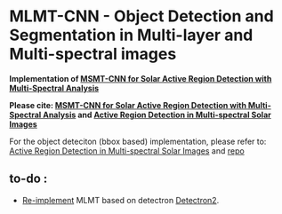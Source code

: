 # MLMT-CNN - Object Detection and Segmentation in Multi-layer and Multi-spectral images


**Implementation of [MSMT-CNN for Solar Active Region Detection with Multi-Spectral Analysis](https://doi.org/10.1007/s42979-022-01088-y)**

**Please cite: [MSMT-CNN for Solar Active Region Detection with Multi-Spectral Analysis](https://doi.org/10.1007/s42979-022-01088-y) and [Active Region Detection in Multi-spectral Solar Images](https://www.scitepress.org/Link.aspx?doi=10.5220/0010310504520459)**


For the object deteciton (bbox based) implementation, please refer to: [Active Region Detection in Multi-spectral Solar Images](https://www.scitepress.org/Link.aspx?doi=10.5220/0010310504520459)
and [repo](https://github.com/MjdMahasneh/Active_Region_Detection_in_Multi-spectral_Solar_Images)


## **to-do :**
- [Re-implement](https://github.com/MjdMahasneh/MLMT-CNN-for-object-detection-and-segmentation-in-multi-layer-and-multi-spectral-images/tree/master/MLMT-CNN_II) MLMT based on detectron [Detectron2](https://github.com/facebookresearch/detectron2). </li>
